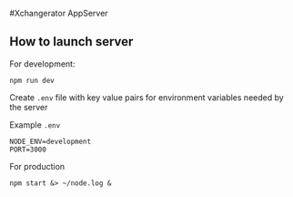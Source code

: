 #Xchangerator AppServer

## How to launch server
For development:
```
npm run dev
```
Create `.env` file with key value pairs for environment variables needed by the server

Example `.env`
```
NODE_ENV=development
PORT=3000
```
For production
```
npm start &> ~/node.log &
```
